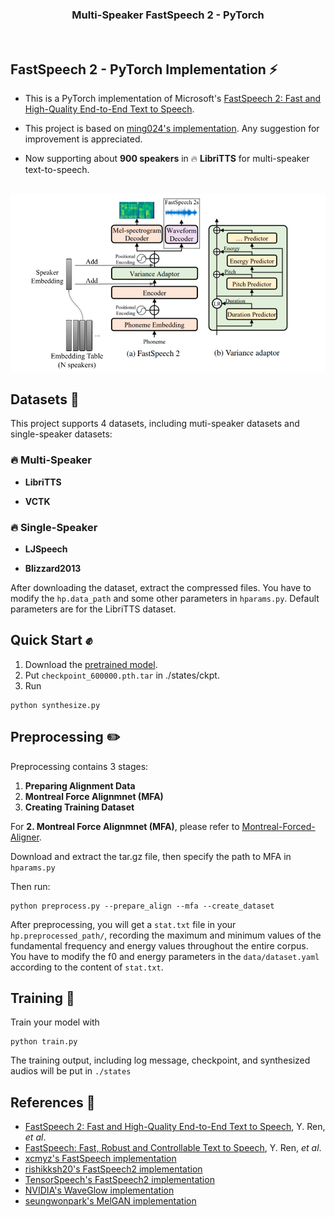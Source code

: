 <p>
  <h3 align="center">
  Multi-Speaker FastSpeech 2 - PyTorch
  </h3>
</p>

</br>

## FastSpeech 2 - PyTorch Implementation :zap:

* This is a PyTorch implementation of Microsoft's [FastSpeech 2: Fast and High-Quality End-to-End Text to Speech](https://arxiv.org/abs/2006.04558). 

* This project is based on [ming024's implementation](https://github.com/ming024/FastSpeech2). Any suggestion for improvement is appreciated.

* Now supporting about **900 speakers** in :fire: **LibriTTS** for multi-speaker text-to-speech.

<p align="center">
    <br>
    <img src="https://raw.githubusercontent.com/ga642381/ga642381.github.io/main/assets/FastSpeech2.png" width="700"/>
    <br>
</p>

## Datasets :elephant:
This project supports 4 datasets, including muti-speaker datasets and single-speaker datasets:

### :fire: Multi-Speaker
- **LibriTTS**

- **VCTK**

### :fire: Single-Speaker
- **LJSpeech**

- **Blizzard2013**

After downloading the dataset, extract the compressed files. You have to modify the ``hp.data_path`` and some other parameters in ``hparams.py``. Default parameters are for the LibriTTS dataset.

## Quick Start :fist:
1. Download the [pretrained model](https://drive.google.com/file/d/1DLzUiUPXzEXIuHB1B4JeSWv3sbm96GMR/view).
2. Put ``checkpoint_600000.pth.tar`` in ./states/ckpt.
3. Run
```
python synthesize.py
```

## Preprocessing :pencil2:
Preprocessing contains 3 stages:
1. **Preparing Alignment Data**
2. **Montreal Force Alignmnet (MFA)**
3. **Creating Training Dataset**

For **2. Montreal Force Alignmnet (MFA)**, please refer to [Montreal-Forced-Aligner](https://github.com/MontrealCorpusTools/Montreal-Forced-Aligner/releases).

Download and extract the tar.gz file, then specify the path to MFA in ``hparams.py``

Then run:

```
python preprocess.py --prepare_align --mfa --create_dataset
```

After preprocessing, you will get a ``stat.txt`` file in your ``hp.preprocessed_path/``, recording the maximum and minimum values of the fundamental frequency and energy values throughout the entire corpus. You have to modify the f0 and energy parameters in the ``data/dataset.yaml`` according to the content of ``stat.txt``.

## Training :snake:

Train your model with
```
python train.py
```
The training output, including log message, checkpoint, and synthesized audios will be put in ``./states``

## References :notebook_with_decorative_cover:
- [FastSpeech 2: Fast and High-Quality End-to-End Text to Speech](https://arxiv.org/abs/2006.04558), Y. Ren, *et al*.
- [FastSpeech: Fast, Robust and Controllable Text to Speech](https://arxiv.org/abs/1905.09263), Y. Ren, *et al*.
- [xcmyz's FastSpeech implementation](https://github.com/xcmyz/FastSpeech)
- [rishikksh20's FastSpeech2 implementation](https://github.com/rishikksh20/FastSpeech2)
- [TensorSpeech's FastSpeech2 implementation](https://github.com/TensorSpeech/TensorflowTTS)
- [NVIDIA's WaveGlow implementation](https://github.com/NVIDIA/waveglow)
- [seungwonpark's MelGAN implementation](https://github.com/seungwonpark/melgan)
